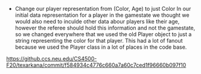 - Change our player representation from (Color, Age) to just Color
In our initial data representation for a player in the gamestate we thought we would also
need to inculde other data abour players like their age, however the referee should
hold this information and not the gamestate, so we changed everywhere that we used the
old Player object to just a string representing the color for that player. This had a lot of
fanout because we used the Player class in a lot of places in the code base.

https://github.ccs.neu.edu/CS4500-F20/texarkana/commit/f584934c4776c660a7a60c7ced1f96660b097f10

